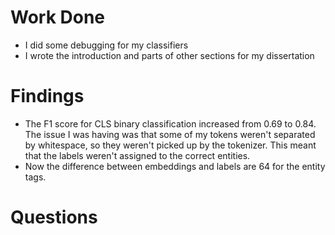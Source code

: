# Work Done
* I did some debugging for my classifiers
* I wrote the introduction and parts of other sections for my dissertation

# Findings
* The F1 score for CLS binary classification increased from 0.69 to 0.84. The issue I was having was that some of my tokens weren't separated by whitespace, so they weren't picked up by the tokenizer. This meant that the labels weren't assigned to the correct entities.
* Now the difference between embeddings and labels are 64 for the entity tags.

# Questions